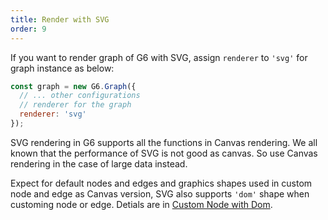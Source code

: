 ```yaml
---
title: Render with SVG
order: 9
---
```


If you want to render graph of G6 with SVG, assign `renderer` to `'svg'` for graph instance as below:
```javascript
const graph = new G6.Graph({
  // ... other configurations
  // renderer for the graph
  renderer: 'svg'
});
```

SVG rendering in G6 supports all the functions in Canvas rendering. We all known that the performance of SVG is not good as canvas. So use Canvas rendering in the case of large data instead.

Expect for default nodes and edges and graphics shapes used in custom node and edge as Canvas version, SVG also supports `'dom'` shape when customing node or edge. Detials are in [Custom Node with Dom](/zh/docs/manual/advanced/custom-node/#5-custom-node-with-dom).
